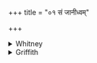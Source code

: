 +++
title = "०१ सं जानीध्वम्"

+++

<details><summary>Whitney</summary>

### Translation
1. Do ye concur; be ye closely combined; let your minds be concurrent,  
as the gods of old sat concurrent about their portion.

### Notes
The other texts begin *sáṁ gachadhvaṁ sáṁ vadadhvam* (but MS.  
*jānīdhvam*); at the end, TB. reads (if it be not a misprint) *upā́sata;*  
the *pū́rve* gives, at any rate, a past meaning to *-te*.  
  
⌊Poona ed. has *-ata*.⌋
</details>

<details><summary>Griffith</summary>

Agree and be united: let your minds be all of one accord, Even as the Gods of ancient days, unanimous, await their share.
</details>
